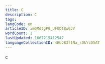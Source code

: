 ```yaml
---
title: C
description: C
tags: 
langCode: en
articleID: im0MdtgP0_UFUDt8wGJV
wordCount: 1
lastUpdated: 1667215412547
languageCollectionID: 4HbJB3f1Na_sDkYcD5AT
---
```


c

